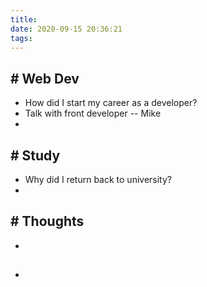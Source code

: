 ```yaml
---
title: 
date: 2020-09-15 20:36:21
tags:
---
```


## # Web Dev
- How did I start my career as a developer?
- Talk with front developer -- Mike
- 

## # Study
- Why did I return back to university?
- 

## # Thoughts
- 

## # 
- 
